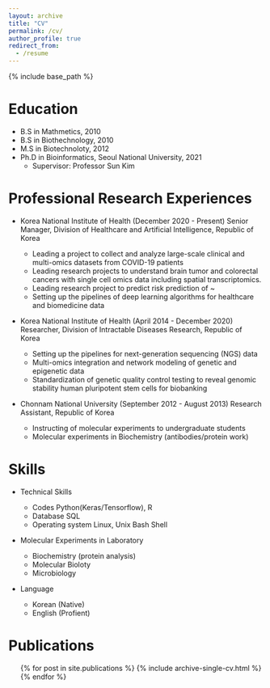 ```yaml
---
layout: archive
title: "CV"
permalink: /cv/
author_profile: true
redirect_from:
  - /resume
---
```


{% include base_path %}

Education
======
* B.S in Mathmetics, 2010
* B.S in Biothechnology, 2010
* M.S in Biotechnoloty, 2012
* Ph.D in Bioinformatics, Seoul National University, 2021
  * Supervisor: Professor Sun Kim

Professional Research Experiences
======
* Korea National Institute of Health (December 2020 - Present)
  Senior Manager, Division of Healthcare and Artificial Intelligence, Republic of Korea
  * Leading a project to collect and analyze large-scale clinical and multi-omics datasets from COVID-19 patients
  * Leading research projects to understand brain tumor and colorectal cancers with single cell omics data including spatial transcriptomics.
  * Leading research project to predict risk prediction of ~ 
  * Setting up the pipelines of deep learning algorithms for healthcare and biomedicine data


* Korea National Institute of Health (April 2014 - December 2020)
   Researcher, Division of Intractable Diseases Research, Republic of Korea
  * Setting up the pipelines for next-generation sequencing (NGS) data
  * Multi-omics integration and network modeling of genetic and epigenetic data
  * Standardization of genetic quality control testing to reveal genomic stability human pluripotent stem cells for biobanking

* Chonnam National University (September 2012 - August 2013)
   Research Assistant, Republic of Korea
  * Instructing of molecular experiments to undergraduate students
  * Molecular experiments in Biochemistry (antibodies/protein work)
  
Skills
======
* Technical Skills
  * Codes Python(Keras/Tensorflow), R
  * Database SQL
  * Operating system Linux, Unix Bash Shell

* Molecular Experiments in Laboratory
  * Biochemistry (protein analysis)
  * Molecular Bioloty
  * Microbiology

* Language
  * Korean (Native)
  * English (Profient)

Publications
======
  <ul>{% for post in site.publications %}
    {% include archive-single-cv.html %}
  {% endfor %}</ul>
